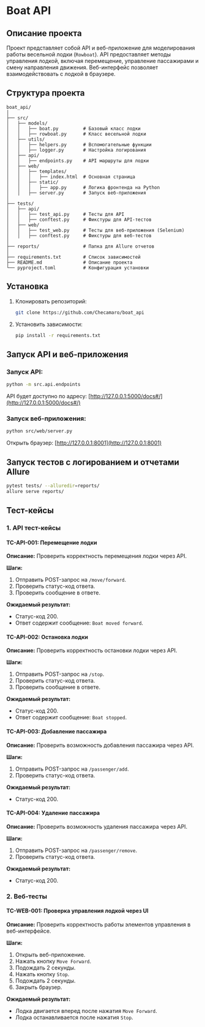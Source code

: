 # Boat API

## Описание проекта

Проект представляет собой API и веб-приложение для моделирования работы весельной лодки (`Rowboat`). API предоставляет методы управления лодкой, включая перемещение, управление пассажирами и смену направления движения. Веб-интерфейс позволяет взаимодействовать с лодкой в браузере.

## Структура проекта

```
boat_api/
│
├── src/
│   ├── models/
│   │   ├── boat.py         # Базовый класс лодки
│   │   ├── rowboat.py      # Класс весельной лодки
│   ├── utils/
│   │   ├── helpers.py      # Вспомогательные функции
│   │   ├── logger.py       # Настройка логирования
│   ├── api/
│   │   ├── endpoints.py    # API маршруты для лодки
│   ├── web/
│   │   ├── templates/
│   │   │   ├── index.html  # Основная страница
│   │   ├── static/
│   │   │   ├── app.py      # Логика фронтенда на Python
│   │   ├── server.py       # Запуск веб-приложения
│
├── tests/
│   ├── api/
│   │   ├── test_api.py     # Тесты для API
│   │   ├── conftest.py     # Фикстуры для API-тестов
│   ├── web/
│   │   ├── test_web.py     # Тесты для веб-приложения (Selenium)
│   │   ├── conftest.py     # Фикстуры для веб-тестов
│
├── reports/                # Папка для Allure отчетов
│
├── requirements.txt        # Список зависимостей
├── README.md               # Описание проекта
└── pyproject.toml          # Конфигурация установки
```

## Установка

1. Клонировать репозиторий:
   ```bash
   git clone https://github.com/Checamaro/boat_api
   ```
2. Установить зависимости:
   ```bash
   pip install -r requirements.txt
   ```

## Запуск API и веб-приложения

### Запуск API:
```bash
python -m src.api.endpoints
```
API будет доступно по адресу: [http://127.0.0.1:5000/docs#/](http://127.0.0.1:5000/docs#/)

### Запуск веб-приложения:
```bash
python src/web/server.py
```
Открыть браузер: [http://127.0.0.1:8001](http://127.0.0.1:8001)

## Запуск тестов с логированием и отчетами Allure

```bash
pytest tests/ --alluredir=reports/
allure serve reports/
```

## Тест-кейсы

### 1. API тест-кейсы

#### TC-API-001: Перемещение лодки

**Описание:** Проверить корректность перемещения лодки через API.

**Шаги:**
1. Отправить POST-запрос на `/move/forward`.
2. Проверить статус-код ответа.
3. Проверить сообщение в ответе.

**Ожидаемый результат:**
- Статус-код 200.
- Ответ содержит сообщение: `Boat moved forward`.

#### TC-API-002: Остановка лодки

**Описание:** Проверить корректность остановки лодки через API.

**Шаги:**
1. Отправить POST-запрос на `/stop`.
2. Проверить статус-код ответа.
3. Проверить сообщение в ответе.

**Ожидаемый результат:**
- Статус-код 200.
- Ответ содержит сообщение: `Boat stopped`.

#### TC-API-003: Добавление пассажира

**Описание:** Проверить возможность добавления пассажира через API.

**Шаги:**
1. Отправить POST-запрос на `/passenger/add`.
2. Проверить статус-код ответа.

**Ожидаемый результат:**
- Статус-код 200.

#### TC-API-004: Удаление пассажира

**Описание:** Проверить возможность удаления пассажира через API.

**Шаги:**
1. Отправить POST-запрос на `/passenger/remove`.
2. Проверить статус-код ответа.

**Ожидаемый результат:**
- Статус-код 200.

### 2. Веб-тесты

#### TC-WEB-001: Проверка управления лодкой через UI

**Описание:** Проверить корректность работы элементов управления в веб-интерфейсе.

**Шаги:**
1. Открыть веб-приложение.
2. Нажать кнопку `Move Forward`.
3. Подождать 2 секунды.
4. Нажать кнопку `Stop`.
5. Подождать 2 секунды.
6. Закрыть браузер.

**Ожидаемый результат:**
- Лодка двигается вперед после нажатия `Move Forward`.
- Лодка останавливается после нажатия `Stop`.

